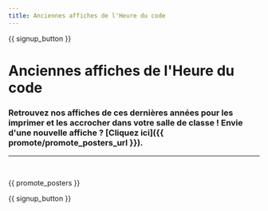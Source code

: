 ```yaml
---
title: Anciennes affiches de l'Heure du code
---
```


{{ signup_button }}

# Anciennes affiches de l'Heure du code

### Retrouvez nos affiches de ces dernières années pour les imprimer et les accrocher dans votre salle de classe ! Envie d'une nouvelle affiche ? [Cliquez ici]({{ promote/promote_posters_url }}).

* * *

<br />

{{ promote_posters }}

{{ signup_button }}